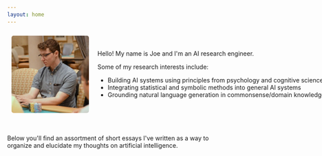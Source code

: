 ```yaml
---
layout: home
---
```


<div>
  <div style="display: flex; margin-bottom: 40px;">
    <div style="width: 180px; height: 180px; margin: 10px; flex-shrink: 0;">
      <img src="/assets/img/headshot.jpeg" style="border-radius: 5px;" />
    </div>
    <div style="margin: auto 0 auto 10px;">
      <p>Hello! My name is Joe and I'm an AI research engineer.</p>
      <p>
        <p>Some of my research interests include:</p>
        <ul style="margin-bottom: 0px; white-space: nowrap;">
          <li>Building AI systems using principles from psychology and cognitive science</li>
          <li>Integrating statistical and symbolic methods into general AI systems</li>
          <li>Grounding natural language generation in commonsense/domain knowledge</li>
        </ul>
      </p>
    </div>
  </div>
  <div>Below you'll find an assortment of short essays I've written as a way to organize and elucidate my thoughts on artificial intelligence.</div>
</div>
